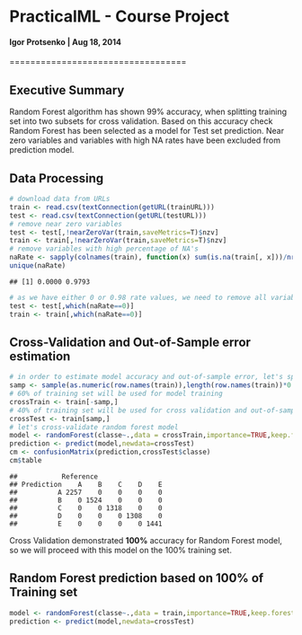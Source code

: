 # PracticalML - Course Project
#### Igor Protsenko | Aug 18, 2014
==================================



## Executive Summary
Random Forest algorithm has shown 99% accuracy, when splitting training set into two subsets for cross validation. Based on this accuracy check Random Forest has been selected as a model for Test set prediction. Near zero variables and variables with high NA rates have been excluded from prediction model.

## Data Processing

```r
# download data from URLs
train <- read.csv(textConnection(getURL(trainURL)))
test <- read.csv(textConnection(getURL(testURL)))
# remove near zero variables
test <- test[,!nearZeroVar(train,saveMetrics=T)$nzv]
train <- train[,!nearZeroVar(train,saveMetrics=T)$nzv]
# remove variables with high percentage of NA's
naRate <- sapply(colnames(train), function(x) sum(is.na(train[, x]))/nrow(train))
unique(naRate)
```

```
## [1] 0.0000 0.9793
```

```r
# as we have either 0 or 0.98 rate values, we need to remove all variables with naRate > 0
test <- test[,which(naRate==0)]
train <- train[,which(naRate==0)]
```

## Cross-Validation and Out-of-Sample error estimation

```r
# in order to estimate model accuracy and out-of-sample error, let's split the training set
samp <- sample(as.numeric(row.names(train)),length(row.names(train))*0.4)
# 60% of training set will be used for model training
crossTrain <- train[-samp,]
# 40% of training set will be used for cross validation and out-of-sample error estimation
crossTest <- train[samp,]
# let's cross-validate random forest model
model <- randomForest(classe~.,data = crossTrain,importance=TRUE,keep.forest=TRUE)
prediction <- predict(model,newdata=crossTest)
cm <- confusionMatrix(prediction,crossTest$classe)
cm$table
```

```
##           Reference
## Prediction    A    B    C    D    E
##          A 2257    0    0    0    0
##          B    0 1524    0    0    0
##          C    0    0 1318    0    0
##          D    0    0    0 1308    0
##          E    0    0    0    0 1441
```

Cross Validation demonstrated **100%** accuracy for Random Forest model, so we will proceed with this model on the 100% training set.

## Random Forest prediction based on 100% of Training set

```r
model <- randomForest(classe~.,data = train,importance=TRUE,keep.forest=TRUE)
prediction <- predict(model,newdata=crossTest)
```
